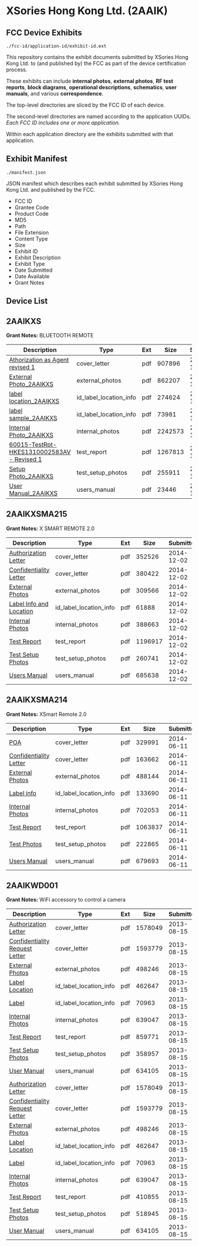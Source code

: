 # XSories Hong Kong Ltd. (2AAIK)
## FCC Device Exhibits

```
./fcc-id/application-id/exhibit-id.ext
```

This repository contains the exhibit documents submitted by XSories Hong Kong Ltd. to (and published by) the FCC as part of the device certification process.

These exhibits can include **internal photos**, **external photos**, **RF test reports**, **block diagrams**, **operational descriptions**, **schematics**, **user manuals**, and various **correspondence**.

The top-level directories are sliced by the FCC ID of each device.

The second-level directories are named according to the application UUIDs. *Each FCC ID includes one or more application.*

Within each application directory are the exhibits submitted with that application. 

## Exhibit Manifest

```
./manifest.json
```

JSON manifest which describes each exhibit submitted by XSories Hong Kong Ltd. and published by the FCC.

- FCC ID
- Grantee Code
- Product Code
- MD5
- Path
- File Extension
- Content Type
- Size
- Exhibit ID
- Exhibit Description
- Exhibit Type
- Date Submitted
- Date Available
- Grant Notes

## Device List
## 2AAIKXS
**Grant Notes:** BLUETOOTH REMOTE

| Description | Type | Ext | Size | Submitted | Available |
| ----------- | ---- | --- | ---- | --------- | --------- |
| [Athorization as Agent revised 1](2AAIKXS/8a195f83a8972f474e1a7ec7411c07d2/2138734.pdf) | cover_letter | pdf | 907896 | 2013-12-10 | 2013-12-11 |
| [External Photo_2AAIKXS](2AAIKXS/8a195f83a8972f474e1a7ec7411c07d2/2138739.pdf) | external_photos | pdf | 862207 | 2013-12-10 | 2013-12-11 |
| [label location_2AAIKXS](2AAIKXS/8a195f83a8972f474e1a7ec7411c07d2/2138741.pdf) | id_label_location_info | pdf | 274624 | 2013-12-10 | 2013-12-11 |
| [label sample_2AAIKXS](2AAIKXS/8a195f83a8972f474e1a7ec7411c07d2/2138742.pdf) | id_label_location_info | pdf | 73981 | 2013-12-10 | 2013-12-11 |
| [Internal Photo_2AAIKXS](2AAIKXS/8a195f83a8972f474e1a7ec7411c07d2/2138740.pdf) | internal_photos | pdf | 2242573 | 2013-12-10 | 2013-12-11 |
| [60015-TestRpt-HKES1310002583AV - Revised 1](2AAIKXS/8a195f83a8972f474e1a7ec7411c07d2/2138733.pdf) | test_report | pdf | 1267813 | 2013-12-10 | 2013-12-11 |
| [Setup Photo_2AAIKXS](2AAIKXS/8a195f83a8972f474e1a7ec7411c07d2/2138743.pdf) | test_setup_photos | pdf | 255911 | 2013-12-10 | 2013-12-11 |
| [User Manual_2AAIKXS](2AAIKXS/8a195f83a8972f474e1a7ec7411c07d2/2138744.pdf) | users_manual | pdf | 23446 | 2013-12-10 | 2013-12-11 |
## 2AAIKXSMA215
**Grant Notes:** X SMART REMOTE 2.0

| Description | Type | Ext | Size | Submitted | Available |
| ----------- | ---- | --- | ---- | --------- | --------- |
| [Authorization Letter](2AAIKXSMA215/801efdf81a1392041cb77dd21ef4959a/2460990.pdf) | cover_letter | pdf | 352526 | 2014-12-02 | 2014-12-02 |
| [Confidentiality Letter](2AAIKXSMA215/801efdf81a1392041cb77dd21ef4959a/2460991.pdf) | cover_letter | pdf | 380422 | 2014-12-02 | 2014-12-02 |
| [External Photos](2AAIKXSMA215/801efdf81a1392041cb77dd21ef4959a/2460992.pdf) | external_photos | pdf | 309566 | 2014-12-02 | 2014-12-02 |
| [Label Info and Location](2AAIKXSMA215/801efdf81a1392041cb77dd21ef4959a/2460994.pdf) | id_label_location_info | pdf | 61888 | 2014-12-02 | 2014-12-02 |
| [Internal Photos](2AAIKXSMA215/801efdf81a1392041cb77dd21ef4959a/2460993.pdf) | internal_photos | pdf | 388663 | 2014-12-02 | 2014-12-02 |
| [Test Report](2AAIKXSMA215/801efdf81a1392041cb77dd21ef4959a/2460995.pdf) | test_report | pdf | 1196917 | 2014-12-02 | 2014-12-02 |
| [Test Setup Photos](2AAIKXSMA215/801efdf81a1392041cb77dd21ef4959a/2460996.pdf) | test_setup_photos | pdf | 260741 | 2014-12-02 | 2014-12-02 |
| [Users Manual](2AAIKXSMA215/801efdf81a1392041cb77dd21ef4959a/2460997.pdf) | users_manual | pdf | 685638 | 2014-12-02 | 2014-12-02 |
## 2AAIKXSMA214
**Grant Notes:** XSmart Remote 2.0

| Description | Type | Ext | Size | Submitted | Available |
| ----------- | ---- | --- | ---- | --------- | --------- |
| [POA](2AAIKXSMA214/2a3101a08cc7299f6b8f60a260c549fe/2291145.pdf) | cover_letter | pdf | 329991 | 2014-06-11 | 2014-06-11 |
| [Confidentiality Letter](2AAIKXSMA214/2a3101a08cc7299f6b8f60a260c549fe/2291147.pdf) | cover_letter | pdf | 163662 | 2014-06-11 | 2014-06-11 |
| [External Photos](2AAIKXSMA214/2a3101a08cc7299f6b8f60a260c549fe/2291146.pdf) | external_photos | pdf | 488144 | 2014-06-11 | 2014-06-11 |
| [Label info](2AAIKXSMA214/2a3101a08cc7299f6b8f60a260c549fe/2291149.pdf) | id_label_location_info | pdf | 133690 | 2014-06-11 | 2014-06-11 |
| [Internal Photos](2AAIKXSMA214/2a3101a08cc7299f6b8f60a260c549fe/2291148.pdf) | internal_photos | pdf | 702053 | 2014-06-11 | 2014-06-11 |
| [Test Report](2AAIKXSMA214/2a3101a08cc7299f6b8f60a260c549fe/2291150.pdf) | test_report | pdf | 1063837 | 2014-06-11 | 2014-06-11 |
| [Test Photos](2AAIKXSMA214/2a3101a08cc7299f6b8f60a260c549fe/2291151.pdf) | test_setup_photos | pdf | 222865 | 2014-06-11 | 2014-06-11 |
| [Users Manual](2AAIKXSMA214/2a3101a08cc7299f6b8f60a260c549fe/2291152.pdf) | users_manual | pdf | 679693 | 2014-06-11 | 2014-06-11 |
## 2AAIKWD001
**Grant Notes:** WiFi accessory to control a camera

| Description | Type | Ext | Size | Submitted | Available |
| ----------- | ---- | --- | ---- | --------- | --------- |
| [Authorization Letter](2AAIKWD001/c87b9e426c5e5f357e9ff711cf138da9/2043768.pdf) | cover_letter | pdf | 1578049 | 2013-08-15 | 2013-08-15 |
| [Confidentiality Request Letter](2AAIKWD001/c87b9e426c5e5f357e9ff711cf138da9/2043771.pdf) | cover_letter | pdf | 1593779 | 2013-08-15 | 2013-08-15 |
| [External Photos](2AAIKWD001/c87b9e426c5e5f357e9ff711cf138da9/2043772.pdf) | external_photos | pdf | 498246 | 2013-08-15 | 2013-08-15 |
| [Label Location](2AAIKWD001/c87b9e426c5e5f357e9ff711cf138da9/2043774.pdf) | id_label_location_info | pdf | 462647 | 2013-08-15 | 2013-08-15 |
| [Label](2AAIKWD001/c87b9e426c5e5f357e9ff711cf138da9/2043775.pdf) | id_label_location_info | pdf | 70963 | 2013-08-15 | 2013-08-15 |
| [Internal Photos](2AAIKWD001/c87b9e426c5e5f357e9ff711cf138da9/2043773.pdf) | internal_photos | pdf | 639047 | 2013-08-15 | 2013-08-15 |
| [Test Report](2AAIKWD001/c87b9e426c5e5f357e9ff711cf138da9/2043778.pdf) | test_report | pdf | 859771 | 2013-08-15 | 2013-08-15 |
| [Test Setup Photos](2AAIKWD001/c87b9e426c5e5f357e9ff711cf138da9/2043779.pdf) | test_setup_photos | pdf | 358957 | 2013-08-15 | 2013-08-15 |
| [User Manual](2AAIKWD001/c87b9e426c5e5f357e9ff711cf138da9/2043780.pdf) | users_manual | pdf | 634105 | 2013-08-15 | 2013-08-15 |
| [Authorization Letter](2AAIKWD001/99e522b1188dff4e573e98de7f4fadfd/2043768.pdf) | cover_letter | pdf | 1578049 | 2013-08-15 | 2013-08-15 |
| [Confidentiality Request Letter](2AAIKWD001/99e522b1188dff4e573e98de7f4fadfd/2043771.pdf) | cover_letter | pdf | 1593779 | 2013-08-15 | 2013-08-15 |
| [External Photos](2AAIKWD001/99e522b1188dff4e573e98de7f4fadfd/2043772.pdf) | external_photos | pdf | 498246 | 2013-08-15 | 2013-08-15 |
| [Label Location](2AAIKWD001/99e522b1188dff4e573e98de7f4fadfd/2043774.pdf) | id_label_location_info | pdf | 462647 | 2013-08-15 | 2013-08-15 |
| [Label](2AAIKWD001/99e522b1188dff4e573e98de7f4fadfd/2043775.pdf) | id_label_location_info | pdf | 70963 | 2013-08-15 | 2013-08-15 |
| [Internal Photos](2AAIKWD001/99e522b1188dff4e573e98de7f4fadfd/2043773.pdf) | internal_photos | pdf | 639047 | 2013-08-15 | 2013-08-15 |
| [Test Report](2AAIKWD001/99e522b1188dff4e573e98de7f4fadfd/2043791.pdf) | test_report | pdf | 410855 | 2013-08-15 | 2013-08-15 |
| [Test Setup Photos](2AAIKWD001/99e522b1188dff4e573e98de7f4fadfd/2043792.pdf) | test_setup_photos | pdf | 518945 | 2013-08-15 | 2013-08-15 |
| [User Manual](2AAIKWD001/99e522b1188dff4e573e98de7f4fadfd/2043780.pdf) | users_manual | pdf | 634105 | 2013-08-15 | 2013-08-15 |
